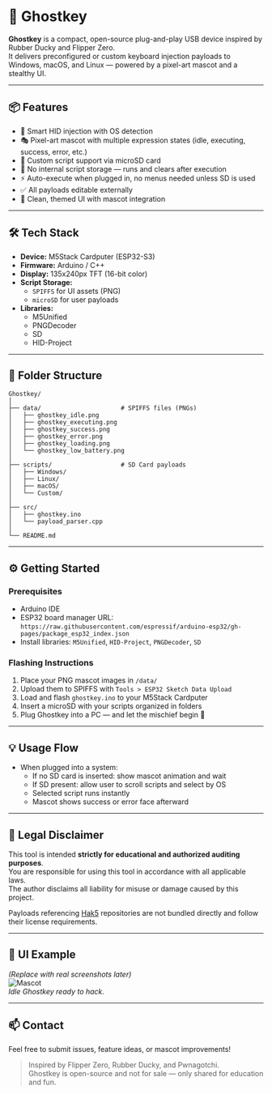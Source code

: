 # 👻 Ghostkey

**Ghostkey** is a compact, open-source plug-and-play USB device inspired by Rubber Ducky and Flipper Zero.  
It delivers preconfigured or custom keyboard injection payloads to Windows, macOS, and Linux — powered by a pixel-art mascot and a stealthy UI.

---

## 📦 Features

- 🧠 Smart HID injection with OS detection
- 🎭 Pixel-art mascot with multiple expression states (idle, executing, success, error, etc.)
- 📂 Custom script support via microSD card
- 🚫 No internal script storage — runs and clears after execution
- ⚡ Auto-execute when plugged in, no menus needed unless SD is used
- ✅ All payloads editable externally
- 🎨 Clean, themed UI with mascot integration

---

## 🛠️ Tech Stack

- **Device:** M5Stack Cardputer (ESP32-S3)
- **Firmware:** Arduino / C++
- **Display:** 135x240px TFT (16-bit color)
- **Script Storage:** 
  - `SPIFFS` for UI assets (PNG)
  - `microSD` for user payloads
- **Libraries:** 
  - M5Unified  
  - PNGDecoder  
  - SD  
  - HID-Project

---

## 📁 Folder Structure

```plaintext
Ghostkey/
│
├── data/                      # SPIFFS files (PNGs)
│   ├── ghostkey_idle.png
│   ├── ghostkey_executing.png
│   ├── ghostkey_success.png
│   ├── ghostkey_error.png
│   ├── ghostkey_loading.png
│   └── ghostkey_low_battery.png
│
├── scripts/                   # SD Card payloads
│   ├── Windows/
│   ├── Linux/
│   ├── macOS/
│   └── Custom/
│
├── src/
│   ├── ghostkey.ino
│   └── payload_parser.cpp
│
└── README.md
```

---

## ⚙️ Getting Started

### Prerequisites

- Arduino IDE
- ESP32 board manager URL:  
  `https://raw.githubusercontent.com/espressif/arduino-esp32/gh-pages/package_esp32_index.json`
- Install libraries: `M5Unified`, `HID-Project`, `PNGDecoder`, `SD`

### Flashing Instructions

1. Place your PNG mascot images in `/data/`
2. Upload them to SPIFFS with `Tools > ESP32 Sketch Data Upload`
3. Load and flash `ghostkey.ino` to your M5Stack Cardputer
4. Insert a microSD with your scripts organized in folders
5. Plug Ghostkey into a PC — and let the mischief begin 👻

---

## 💡 Usage Flow

- When plugged into a system:
  - If no SD card is inserted: show mascot animation and wait
  - If SD present: allow user to scroll scripts and select by OS
  - Selected script runs instantly
  - Mascot shows success or error face afterward

---

## 📜 Legal Disclaimer

This tool is intended **strictly for educational and authorized auditing purposes**.  
You are responsible for using this tool in accordance with all applicable laws.  
The author disclaims all liability for misuse or damage caused by this project.

Payloads referencing [Hak5](https://hak5.org) repositories are not bundled directly and follow their license requirements.

---

## 📸 UI Example

*(Replace with real screenshots later)*  
![Mascot](docs/images/ghostkey_idle.png)  
*Idle Ghostkey ready to hack.*

---

## 📫 Contact

Feel free to submit issues, feature ideas, or mascot improvements!

> Inspired by Flipper Zero, Rubber Ducky, and Pwnagotchi.  
> Ghostkey is open-source and not for sale — only shared for education and fun.

